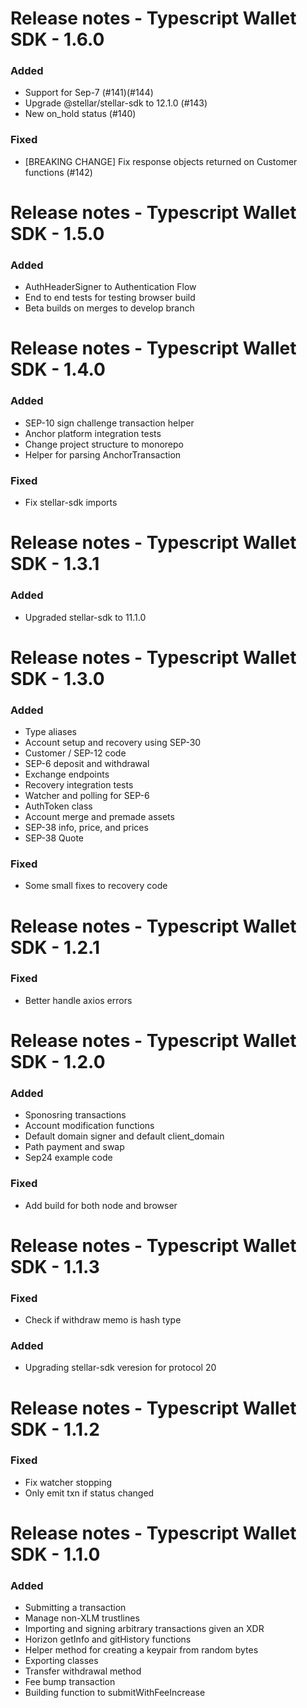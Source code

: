 # Release notes - Typescript Wallet SDK - 1.6.0

### Added
* Support for Sep-7 (#141)(#144)
* Upgrade @stellar/stellar-sdk to 12.1.0 (#143)
* New on_hold status (#140)

### Fixed
* [BREAKING CHANGE] Fix response objects returned on Customer functions (#142)

# Release notes - Typescript Wallet SDK - 1.5.0

### Added
* AuthHeaderSigner to Authentication Flow
* End to end tests for testing browser build 
* Beta builds on merges to develop branch

# Release notes - Typescript Wallet SDK - 1.4.0

### Added
* SEP-10 sign challenge transaction helper
* Anchor platform integration tests
* Change project structure to monorepo
* Helper for parsing AnchorTransaction

### Fixed
* Fix stellar-sdk imports

# Release notes - Typescript Wallet SDK - 1.3.1

### Added
* Upgraded stellar-sdk to 11.1.0

# Release notes - Typescript Wallet SDK - 1.3.0

### Added
* Type aliases
* Account setup and recovery using SEP-30
* Customer / SEP-12 code
* SEP-6 deposit and withdrawal
* Exchange endpoints
* Recovery integration tests
* Watcher and polling for SEP-6
* AuthToken class
* Account merge and premade assets 
* SEP-38 info, price, and prices
* SEP-38 Quote

### Fixed
* Some small fixes to recovery code

# Release notes - Typescript Wallet SDK - 1.2.1

### Fixed
* Better handle axios errors

# Release notes - Typescript Wallet SDK - 1.2.0

### Added
* Sponosring transactions
* Account modification functions
* Default domain signer and default client_domain
* Path payment and swap
* Sep24 example code

### Fixed
* Add build for both node and browser

# Release notes - Typescript Wallet SDK - 1.1.3

### Fixed
* Check if withdraw memo is hash type 

### Added
* Upgrading stellar-sdk veresion for protocol 20


# Release notes - Typescript Wallet SDK - 1.1.2

### Fixed
* Fix watcher stopping
* Only emit txn if status changed


# Release notes - Typescript Wallet SDK - 1.1.0

### Added
* Submitting a transaction
* Manage non-XLM trustlines
* Importing and signing arbitrary transactions given an XDR
* Horizon getInfo and gitHistory functions
* Helper method for creating a keypair from random bytes
* Exporting classes
* Transfer withdrawal method
* Fee bump transaction
* Building function to submitWithFeeIncrease


